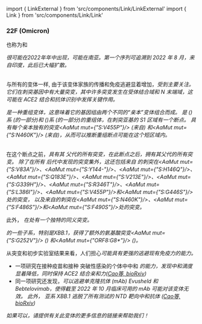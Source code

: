 import { LinkExternal } from 'src/components/Link/LinkExternal'
import { Link } from 'src/components/Link/Link'




<MdxContent filepath="VoCHeader.md" />

### 22F (Omicron)
也称为<Lin name="XBB" />和<Who name="Omicron" />

<MdxContent filepath="OmicronHeader.md" />

<Var name="22F (Omicron)"/> 很可能在2022年年中出现，可能在南亚。第一个序列可追溯到 2022 年 8 月，来自印度，此后已大幅扩散。
<br/><br/>

与所有的<Who name="Omicron" />变体一样, 由于该变体家族的传播和免疫逃避显着增加，<Var name="22F (Omicron)" prefix=""/>受到主要关注。它们在刺突基因中有大量突变，其中许多突变发生在受体结合域和 N 末端域，这可能在 ACE2 结合和抗体识别中发挥关键作用。

<Var name="22F (Omicron)" prefix=""/>是一种重组变体，这意味着它的基因组由两个不同的“亲本”变体组合而成。 <Var name="22F (Omicron)" prefix=""/>是<Lin name="BJ.1"/> (<Lin name="BA.2.10.1.1"/>)系 (<Var name="21L (Omicron)" prefix=""/>的一部分)和<Lin name="BM.1.1.1"/> (<Lin name="BA.2.75.3.1.1.1"/>)系 (<Var name="22D (Omicron)" prefix=""/>的一部分)的重组体，在刺突亚基的 S1 区域有一个断点。
<Var name="22F (Omicron)" prefix=""/> 具有每个亲本独有的突变<AaMut mut={"S:V455P"}/> (来自<Lin name="BJ.1"/>) 和<AaMut mut={"S:N460K"}/> (来自<Lin name="BM.1.1.1"/>)，从而可以推断重组断点可能在这个短区域内。
<br/>
<br/>

在这个断点之前，<Var name="22F (Omicron)" prefix=""/>具有其 <Lin name="BJ.1"/>父代的所有突变，在此断点之后，拥有其<Lin name="BM.1.1.1"/>父代的所有突变。 除了在所有 <Var name="21L (Omicron)" prefix=""/>后代中发现的突变集外，这还包括来自 <Lin name="BJ.1"/>的刺突在<AaMut mut={"S:V83A"}/>、<AaMut mut={"S:Y144-"}/>、<AaMut mut={"S:H146Q"}/>、 <AaMut mut={"S:Q183E"}/>、<AaMut mut={"S:V213E"}/>、<AaMut mut={"S:G339H"}/>、<AaMut mut={"S:R346T"}/>、<AaMut mut={"S:L386I"}/>、<AaMut mut={"S:V455P"}/>和<AaMut mut={"S:G446S"}/>处的突变， 以及来自<Lin name="BM.1.1.1"/>的刺突在<AaMut mut={"S:N460K"}/>、<AaMut mut={"S:F486S"}/>和<AaMut mut={"S:F490S"}/>处的突变。

此外， <Var name="22F (Omicron)" prefix=""/>在<NucMut mut="A19326G" />处有一个独特的同义突变。

<Var name="22F (Omicron)" prefix=""/>的一些子系，特别是XBB.1，获得了额外的氨基酸突变<AaMut mut={"S:G252V"}/> (<NucMut mut="G22317T"/>) 和<AaMut mut={"ORF8:G8*"}/> (<NucMut mut="G27915T"/>)。

从突变和初步实验室结果来看，人们担心<Var name="22F (Omicron)" prefix=""/>可能具有更强的逃避现有免疫力的能力。
- 一项研究在接种疫苗和接种 <Who name="Omicron" />突破性感染的个体中中和 <Var name="22F (Omicron)" prefix=""/>的能力，发现中和滴度显着降低，同时保持 ACE2 结合亲和力([Cao等, bioRxiv](https://www.biorxiv.org/content/10.1101/2022.09.15.507787v4))
- 同一项研究还发现，<Var name="22F (Omicron)" prefix=""/>可以逃避单克隆抗体 (mAb) Evusheld 和 Bebtelovimab，使得截至 2022 年 10 月临床可用的 mAb 可能对该变体无效。 此外， <Var name="22F (Omicron)" prefix=""/>亚系 XBB.1 逃脱了所有测试的 NTD 靶向中和抗体 ([Cao等, bioRxiv](https://www.biorxiv.org/content/10.1101/2022.09.15.507787v4))


_如果可以，请提供有关此变体的更多信息的链接来帮助我们！_





